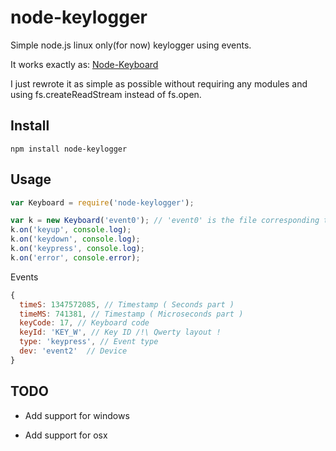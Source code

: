 # node-keylogger
Simple node.js linux only(for now) keylogger using events.

It works exactly as:
[Node-Keyboard](https://github.com/Bornholm/node-keyboard) 

I just rewrote it as simple as possible without requiring any modules and using fs.createReadStream instead of fs.open.

Install
-------

```
npm install node-keylogger
```

Usage
-----

```javascript
var Keyboard = require('node-keylogger');

var k = new Keyboard('event0'); // 'event0' is the file corresponding to my keyboard in /dev/input/
k.on('keyup', console.log);
k.on('keydown', console.log);
k.on('keypress', console.log);
k.on('error', console.error);
```

Events

```javascript
{ 
  timeS: 1347572085, // Timestamp ( Seconds part )
  timeMS: 741381, // Timestamp ( Microseconds part )
  keyCode: 17, // Keyboard code
  keyId: 'KEY_W', // Key ID /!\ Qwerty layout !
  type: 'keypress', // Event type
  dev: 'event2'  // Device
}
```

TODO
-----

- Add support for windows

- Add support for osx
